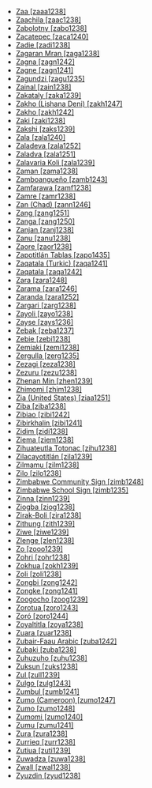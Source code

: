 - [Zaa [zaaa1238]](tree/atlanticcongo.atla1278/voltacongo.volt1241/kru.krua1234/westernkru.west2485/wee.weea1234/guerekrahn.guer1244/guere.guer1240/wesouthern.weso1238/zaa.zaaa1238/zaa.zaaa1238.ini)
- [Zaachila [zaac1238]](tree/otomanguean.otom1299/easternotomanguean.east2557/popolocazapotecan.popo1292/zapotecan.zapo1436/zapotec.zapo1437/corezapotec.core1259/centralcorezapotec.cent2146/santainesyatzechizapotec.sant1447/zaachila.zaac1238/zaachila.zaac1238.ini)
- [Zabolotny [zabo1238]](tree/turkic.turk1311/commonturkic.comm1245/oghuzkipchakuyghur.oghu1246/oghuz.oghu1243/kipchak.kipc1239/northkipchak.nort2696/tatar.tata1255/easterntatar.east2336/tobolirtysh.tobo1249/zabolotny.zabo1238/zabolotny.zabo1238.ini)
- [Zacatepec [zaca1240]](tree/mixezoque.mixe1284/mixe.mixe1286/oaxacamixe.oaxa1241/lowlandmidlandsouthhighlandmixe.lowl1268/lowlandmidlandmixe.lowl1269/midlandmixe.midl1241/northcentralmixe.nort2939/zacatepec.zaca1240/zacatepec.zaca1240.ini)
- [Zadie [zadi1238]](tree/atlanticcongo.atla1278/voltacongo.volt1241/kru.krua1234/easternkru.east2415/beteic.bete1265/easternbete.east2416/gagnoabete.gagn1235/zadie.zadi1238/zadie.zadi1238.ini)
- [Zagaran Mran [zaga1238]](tree/sinotibetan.sino1245/burmoqiangic.burm1265/loloburmese.lolo1265/burmish.burm1266/northernburmish.nort2720/midnorthernburmish.midn1240/maru.maru1249/zagaranmran.zaga1238/zagaranmran.zaga1238.ini)
- [Zagna [zagn1242]](tree/atlanticcongo.atla1278/voltacongo.volt1241/kru.krua1234/westernkru.west2485/wee.weea1234/guerekrahn.guer1244/guere.guer1240/wesouthern.weso1238/zagna.zagn1242/zagna.zagn1242.ini)
- [Zagne [zagn1241]](tree/atlanticcongo.atla1278/voltacongo.volt1241/kru.krua1234/westernkru.west2485/wee.weea1234/guerekrahn.guer1244/guere.guer1240/wesouthern.weso1238/zagne.zagn1241/zagne.zagn1241.ini)
- [Zagundzi [zagu1235]](tree/indoeuropean.indo1319/indoiranian.indo1320/indoaryan.indo1321/indoaryancentralzone.indo1322/romani.roma1329/vlaxromani.vlax1238/zagundzi.zagu1235/zagundzi.zagu1235.ini)
- [Zainal [zain1238]](tree/indoeuropean.indo1319/indoiranian.indo1320/iranian.iran1269/westerniranian.west2794/southwesterniranian.sout3157/farsiccaucasiantat.fars1254/farsic.fars1255/easternfarsic.east2745/aimaq.aima1241/zainal.zain1238/zainal.zain1238.ini)
- [Zakataly [zaka1239]](tree/nakhdaghestanian.nakh1245/daghestanian.dagh1238/avarandictsezic.avar1255/avar.avar1256/zakataly.zaka1239/zakataly.zaka1239.ini)
- [Zakho (Lishana Deni) [zakh1247]](tree/afroasiatic.afro1255/semitic.semi1276/westsemitic.west2786/centralsemitic.cent2236/northwestsemitic.nort3165/aramaic.aram1259/easternaramaic.east2680/centraleasternaramaic.cent2217/northeasternneoaramaic.nort3241/northwesternjewishneoaramaic.nort3242/lishanadeni.lish1247/zakholishanadeni.zakh1247/zakholishanadeni.zakh1247.ini)
- [Zakho [zakh1242]](tree/indoeuropean.indo1319/indoiranian.indo1320/iranian.iran1269/westerniranian.west2794/northwesterniranian.nort3177/kermanic.kerm1246/kurdish.kurd1259/northernkurdish.nort2641/zakho.zakh1242/zakho.zakh1242.ini)
- [Zaki [zaki1238]](tree/centralsudanic.cent2225/morumadi.moru1252/centralmorumadi.cent2043/lugbara.lugb1240/zaki.zaki1238/zaki.zaki1238.ini)
- [Zakshi [zaks1239]](tree/afroasiatic.afro1255/chadic.chad1250/westchadic.west2785/westchadicb.west2790/westchadicb3.west2800/southbauchiwest.sout3162/southwestsouthbauchi.sout3170/zaksesaya.zaks1240/zari.zari1242/zakshi.zaks1239/zakshi.zaks1239.ini)
- [Zala [zala1240]](tree/taneomotic.gong1255/ometo.omet1238/northwestometo.nort3161/centralometo.cent2046/wolaytta.wola1242/zala.zala1240/zala.zala1240.ini)
- [Zaladeva [zala1252]](tree/afroasiatic.afro1255/chadic.chad1250/biumandara.bium1280/northbiumandara.nort3156/lamanghdi.lama1287/lamang.lama1288/northlaamang.nort3048/zaladeva.zala1252/zaladeva.zala1252.ini)
- [Zaladva [zala1251]](tree/afroasiatic.afro1255/chadic.chad1250/biumandara.bium1280/northbiumandara.nort3156/lamanghdi.lama1287/lamang.lama1288/zaladva.zala1251/zaladva.zala1251.ini)
- [Zalavaria Koli [zala1239]](tree/indoeuropean.indo1319/indoiranian.indo1320/indoaryan.indo1321/indoaryancentralzone.indo1322/subcontinentalcentralindoaryan.subc1234/gujaratirajasthani.guja1255/gujaratic.guja1256/westerngujaratic.west2830/kachikoli.kach1272/zalavariakoli.zala1239/zalavariakoli.zala1239.ini)
- [Zaman [zama1238]](tree/atlanticcongo.atla1278/voltacongo.volt1241/benuecongo.benu1247/bantoid.bant1294/southernbantoid.sout3152/narrowbantu.narr1281/bantuab10b20b30.bant1295/yaundefanga70.yaun1239/bulucameroon.bulu1251/zaman.zama1238/zaman.zama1238.ini)
- [Zamboangueño [zamb1243]](tree/indoeuropean.indo1319/italic.ital1284/latinofaliscan.lati1262/latinic.lati1263/imperiallatin.impe1234/romance.roma1334/italowesternromance.ital1285/westernromance.west2813/shiftedwesternromance.shif1234/southwesternshiftedromance.sout3183/westiberoromance.west2838/castilic.cast1243/southcastilic.sout3200/ternatezamboangacavite.tern1253/chavacano.chav1241/zamboangueno.zamb1243/zamboangueno.zamb1243.ini)
- [Zamfarawa [zamf1238]](tree/afroasiatic.afro1255/chadic.chad1250/westchadic.west2785/westchadica.west2714/westchadicaa1.west2718/hausa.haus1257/westernhausa.west2719/zamfarawa.zamf1238/zamfarawa.zamf1238.ini)
- [Zamre [zamr1238]](tree/afroasiatic.afro1255/chadic.chad1250/masa.masa1323/southmasa.sout3146/mesme.mesm1239/zamre.zamr1238/zamre.zamr1238.ini)
- [Zan (Chad) [zann1246]](tree/atlanticcongo.atla1278/voltacongo.volt1241/northvoltacongo.nort3149/adamawaubangi.adam1258/adamawa.adam1259/mbumday.mbum1256/adamawabua.adam1257/zangula.zang1249/zanchad.zann1246/zanchad.zann1246.ini)
- [Zang [zang1251]](tree/atlanticcongo.atla1278/voltacongo.volt1241/benuecongo.benu1247/bantoid.bant1294/southernbantoid.sout3152/widegrassfields.wide1239/narrowgrassfields.narr1282/momo.momo1242/ngwo.ngwo1241/zang.zang1251/zang.zang1251.ini)
- [Zanga [zang1250]](tree/atlanticcongo.atla1278/voltacongo.volt1241/northvoltacongo.nort3149/gur.gura1261/centralgur.cent2243/southerncentralgur.sout3164/lobirijaane.lobi1246/dyan.dyan1251/zanga.zang1250/zanga.zang1250.ini)
- [Zanjan [zanj1238]](tree/indoeuropean.indo1319/indoiranian.indo1320/iranian.iran1269/westerniranian.west2794/northwesterniranian.nort3177/tatic.tati1243/tatic.tati1244/southerntatic.sout3177/ramandkaraj.rama1272/takestani.take1255/zanjan.zanj1238/zanjan.zanj1238.ini)
- [Zanu [zanu1238]](tree/atlanticcongo.atla1278/voltacongo.volt1241/northvoltacongo.nort3149/adamawaubangi.adam1258/adamawa.adam1259/sambadurumumuyeyendang.samb1322/sambaduru.samb1323/vokodowayo.voko1241/veredowayo.vere1248/veregimme.vere1249/vere.vere1250/komandera.koma1266/zanu.zanu1238/zanu.zanu1238.ini)
- [Zaore [zaor1238]](tree/atlanticcongo.atla1278/voltacongo.volt1241/northvoltacongo.nort3149/gur.gura1261/centralgur.cent2243/northerncentralgur.nort2777/bwamuotivolta.bwam1248/otivolta.otiv1239/nuclearotivolta.nucl1743/gurmayomotivoltaoccidental.gurm1247/westernotivolta.west2461/nuclearotivoltaoccidental.nucl1748/northwestotivolta.nort3234/mossifarefare.moss1237/mossic.moss1238/mossi.moss1236/zaore.zaor1238/zaore.zaor1238.ini)
- [Zapotitlán Tablas [zapo1435]](tree/otomanguean.otom1299/westernotomanguean.west2783/tlapanecmanguean.tlap1252/subtiabatlapanec.subt1249/mephaa.meph1234/acatepecmephaa.acat1239/zapotitlantablas.zapo1435/zapotitlantablas.zapo1435.ini)
- [Zaqatala (Turkic) [zaqa1241]](tree/turkic.turk1311/commonturkic.comm1245/oghuzkipchakuyghur.oghu1246/oghuz.oghu1243/westoghuz.west2406/azerbaijani.azer1255/northazerbaijani.nort2697/zaqatalaturkic.zaqa1241/zaqatalaturkic.zaqa1241.ini)
- [Zaqatala [zaqa1242]](tree/nakhdaghestanian.nakh1245/daghestanian.dagh1238/avarandictsezic.avar1255/avar.avar1256/zaqatala.zaqa1242/zaqatala.zaqa1242.ini)
- [Zara [zara1248]](tree/mande.mand1469/westernmande.west2780/samogosoninke.samo1308/duunbobo.duun1243/bobo.bobo1253/southernbobomadare.sout2840/zara.zara1248/zara.zara1248.ini)
- [Zarama [zara1246]](tree/atlanticcongo.atla1278/voltacongo.volt1241/benuecongo.benu1247/akpesedoid.akpe1249/edoid.edoi1239/deltaedoid.delt1252/degemaengenni.dege1249/engenni.enge1239/zarama.zara1246/zarama.zara1246.ini)
- [Zaranda [zara1252]](tree/afroasiatic.afro1255/chadic.chad1250/westchadic.west2785/westchadicb.west2790/westchadicb3.west2800/southbauchiwest.sout3162/northwestsouthbauchi.nort3190/geji.geji1246/zaranda.zara1252/zaranda.zara1252.ini)
- [Zargari [zarg1238]](tree/indoeuropean.indo1319/indoiranian.indo1320/indoaryan.indo1321/indoaryancentralzone.indo1322/romani.roma1329/balkanromani.balk1252/zargari.zarg1238/zargari.zarg1238.ini)
- [Zayoli [zayo1238]](tree/indoeuropean.indo1319/indoiranian.indo1320/indoaryan.indo1321/indoaryannorthwesternzone.indo1324/kashmiri.kash1277/zayoli.zayo1238/zayoli.zayo1238.ini)
- [Zayse [zays1236]](tree/taneomotic.gong1255/ometo.omet1238/eastometo.east2423/zaysezergulla.zays1235/zayse.zays1236/zayse.zays1236.ini)
- [Zebak [zeba1237]](tree/indoeuropean.indo1319/indoiranian.indo1320/iranian.iran1269/easterniranian.east2704/southeasterniranian.sout3156/sanglechiishkashimi.sang1316/zebak.zeba1237/zebak.zeba1237.ini)
- [Zebie [zebi1238]](tree/atlanticcongo.atla1278/voltacongo.volt1241/kru.krua1234/easternkru.east2415/beteic.bete1265/easternbete.east2416/gagnoabete.gagn1235/zebie.zebi1238/zebie.zebi1238.ini)
- [Zemiaki [zemi1238]](tree/indoeuropean.indo1319/indoiranian.indo1320/indoaryan.indo1321/indoaryannorthwesternzone.indo1324/kunar.kuna1264/gawarbatic.gawa1246/grangali.gran1245/zemiaki.zemi1238/zemiaki.zemi1238.ini)
- [Zergulla [zerg1235]](tree/taneomotic.gong1255/ometo.omet1238/eastometo.east2423/zaysezergulla.zays1235/zergulla.zerg1235/zergulla.zerg1235.ini)
- [Zezagi [zeza1238]](tree/nucleartransnewguinea.nucl1709/finisterrehuon.fini1244/huon.huon1246/westernhuon.west2795/nabakmomolili.naba1257/mesepapuanewguinea.mese1244/zezagi.zeza1238/zezagi.zeza1238.ini)
- [Zezuru [zezu1238]](tree/atlanticcongo.atla1278/voltacongo.volt1241/benuecongo.benu1247/bantoid.bant1294/southernbantoid.sout3152/narrowbantu.narr1281/eastbantu.east2731/shonas10.shon1250/coreshona.core1255/plateaushona.plat1259/centralshona.cent2310/shona.shon1251/zezuru.zezu1238/zezuru.zezu1238.ini)
- [Zhenan Min [zhen1239]](tree/sinotibetan.sino1245/sinitic.sini1245/southchinese.sout2740/min.minn1248/minnanchinese.minn1241/zhenanmin.zhen1239/zhenanmin.zhen1239.ini)
- [Zhimomi [zhim1238]](tree/sinotibetan.sino1245/kukichinnaga.kuki1245/naga.naga1409/angamiao.anga1312/angamipochuri.anga1286/rengmasimi.reng1253/suminaga.sumi1235/zhimomi.zhim1238/zhimomi.zhim1238.ini)
- [Zia (United States) [ziaa1251]](tree/keresan.kere1287/easternkeres.east1472/ziaunitedstates.ziaa1251/ziaunitedstates.ziaa1251.ini)
- [Ziba [ziba1238]](tree/atlanticcongo.atla1278/voltacongo.volt1241/benuecongo.benu1247/bantoid.bant1294/southernbantoid.sout3152/narrowbantu.narr1281/eastbantu.east2731/northeastsavannabantu.nort3203/greatlakesbantu.grea1289/westernlakesbantu.west2842/kivu.kivu1239/forestkivu.fore1272/shi.shii1238/ziba.ziba1238/ziba.ziba1238.ini)
- [Zibiao [zibi1242]](tree/atlanticcongo.atla1278/voltacongo.volt1241/kru.krua1234/westernkru.west2485/wee.weea1234/guerekrahn.guer1244/guere.guer1240/wesouthern.weso1238/zibiao.zibi1242/zibiao.zibi1242.ini)
- [Zibirkhalin [zibi1241]](tree/nakhdaghestanian.nakh1245/daghestanian.dagh1238/avarandictsezic.avar1255/andic.andi1254/botlikhgodoberi.botl1243/botlikh.botl1242/zibirkhalin.zibi1241/zibirkhalin.zibi1241.ini)
- [Zidim [zidi1238]](tree/afroasiatic.afro1255/chadic.chad1250/biumandara.bium1280/northbiumandara.nort3156/margimandaramofu.marg1267/mofuic.mofu1249/mofu.mofu1250/mofugudur.mofu1248/zidim.zidi1238/zidim.zidi1238.ini)
- [Ziema [ziem1238]](tree/mande.mand1469/westernmande.west2780/mandingkpelle.mand1431/southwestmande.sout2842/mendeloma.mend1263/loma.loma1259/lomaliberia.loma1260/ziema.ziem1238/ziema.ziem1238.ini)
- [Zihuateutla Totonac [zihu1238]](tree/totonacan.toto1251/totonac.toto1252/centraltotonacan.cent1397/northerncentraltotonacan.nort1553/xicotepecdejuareztotonac.xico1235/zihuateutlatotonac.zihu1238/zihuateutlatotonac.zihu1238.ini)
- [Zilacayotitlán [zila1239]](tree/otomanguean.otom1299/westernotomanguean.west2783/tlapanecmanguean.tlap1252/subtiabatlapanec.subt1249/mephaa.meph1234/malinaltepecmephaa.mali1285/zilacayotitlan.zila1239/zilacayotitlan.zila1239.ini)
- [Zilmamu [zilm1238]](tree/surmic.surm1244/southsurmic.sout2836/southwestsurmic.sout2838/kacipobalesi.kaci1244/zilmamu.zilm1238/zilmamu.zilm1238.ini)
- [Zilo [zilo1238]](tree/nakhdaghestanian.nakh1245/daghestanian.dagh1238/avarandictsezic.avar1255/andic.andi1254/andi.andi1255/zilo.zilo1238/zilo.zilo1238.ini)
- [Zimbabwe Community Sign [zimb1248]](tree/signlanguage.sign1238/signlanguages.sign1237/zimbabwesignlanguage.zimb1247/zimbabwecommunitysign.zimb1248/zimbabwecommunitysign.zimb1248.ini)
- [Zimbabwe School Sign [zimb1235]](tree/signlanguage.sign1238/signlanguages.sign1237/zimbabwesignlanguage.zimb1247/zimbabweschoolsign.zimb1235/zimbabweschoolsign.zimb1235.ini)
- [Zinna [zinn1239]](tree/atlanticcongo.atla1278/voltacongo.volt1241/northvoltacongo.nort3149/adamawaubangi.adam1258/adamawa.adam1259/sambadurumumuyeyendang.samb1322/mumuyeyandang.mumu1249/mumuyeic.mumu1250/nuclearmumuye.nucl1240/zinna.zinn1239/zinna.zinn1239.ini)
- [Ziogba [ziog1238]](tree/afroasiatic.afro1255/chadic.chad1250/biumandara.bium1280/northbiumandara.nort3156/margimandaramofu.marg1267/mandaraic.mand1472/wandalamalgwaglavda.wand1280/wandala.wand1278/ziogba.ziog1238/ziogba.ziog1238.ini)
- [Zirak-Boli [zira1238]](tree/indoeuropean.indo1319/indoiranian.indo1320/indoaryan.indo1321/indoaryannorthwesternzone.indo1324/kashmiri.kash1277/zirakboli.zira1238/zirakboli.zira1238.ini)
- [Zithung [zith1239]](tree/sinotibetan.sino1245/nungish.nung1293/rawang.rawa1265/zithung.zith1239/zithung.zith1239.ini)
- [Ziwe [ziwe1239]](tree/nucleartransnewguinea.nucl1709/finisterrehuon.fini1244/huon.huon1246/westernhuon.west2795/ono.onoo1246/ziwe.ziwe1239/ziwe.ziwe1239.ini)
- [Zlenge [zlen1238]](tree/afroasiatic.afro1255/chadic.chad1250/biumandara.bium1280/northbiumandara.nort3156/higi.higi1241/psikye.psik1239/zlenge.zlen1238/zlenge.zlen1238.ini)
- [Zo [zooo1239]](tree/atlanticcongo.atla1278/voltacongo.volt1241/northvoltacongo.nort3149/gur.gura1261/centralgur.cent2243/wajajen.waja1258/bikwinjen.bikw1235/bikwin.bikw1236/maknigeria.makn1235/zo.zooo1239/zo.zooo1239.ini)
- [Zohri [zohr1238]](tree/indoeuropean.indo1319/indoiranian.indo1320/iranian.iran1269/westerniranian.west2794/southwesterniranian.sout3157/farsiccaucasiantat.fars1254/farsic.fars1255/easternfarsic.east2745/aimaq.aima1241/zohri.zohr1238/zohri.zohr1238.ini)
- [Zokhua [zokh1239]](tree/sinotibetan.sino1245/kukichinnaga.kuki1245/kukichin.kuki1246/centralkukichin.cent2005/laichin.laic1236/hakachin.haka1240/zokhua.zokh1239/zokhua.zokh1239.ini)
- [Zoli [zoli1238]](tree/atlanticcongo.atla1278/voltacongo.volt1241/northvoltacongo.nort3149/adamawaubangi.adam1258/adamawa.adam1259/mbumday.mbum1256/mbumic.mbum1257/centralmbum.cent2020/karangic.kara1477/nzakambay.nzak1246/zoli.zoli1238/zoli.zoli1238.ini)
- [Zongbi [zong1242]](tree/atlanticcongo.atla1278/voltacongo.volt1241/northvoltacongo.nort3149/adamawaubangi.adam1258/adamawa.adam1259/sambadurumumuyeyendang.samb1322/sambaduru.samb1323/vokodowayo.voko1241/peere.peer1241/zongbi.zong1242/zongbi.zong1242.ini)
- [Zongke [zong1241]](tree/sinotibetan.sino1245/burmoqiangic.burm1265/naqiangic.naqi1236/qiangic.qian1263/rgyalrongic.rgya1241/horpashangzhai.horp1240/stodsde.shan1274/zongke.zong1241/zongke.zong1241.ini)
- [Zoogocho [zoog1239]](tree/otomanguean.otom1299/easternotomanguean.east2557/popolocazapotecan.popo1292/zapotecan.zapo1436/zapotec.zapo1437/corezapotec.core1259/northerncorezapotec.nort2987/zoogochozapotec.zoog1238/zoogocho.zoog1239/zoogocho.zoog1239.ini)
- [Zorotua [zoro1243]](tree/khoekwadi.khoe1240/kwadi.kwad1244/zorotua.zoro1243/zorotua.zoro1243.ini)
- [Zoró [zoro1244]](tree/tupian.tupi1275/monde.mond1266/gavianic.gavi1250/gaviaozoroaruacintalarga.gavi1248/gaviaodojiparana.gavi1246/zoro.zoro1244/zoro.zoro1244.ini)
- [Zoyaltitla [zoya1238]](tree/otomanguean.otom1299/easternotomanguean.east2557/popolocazapotecan.popo1292/popolocanmazatecan.popo1293/mazatecan.maza1295/mazatecc.maza1309/mazatlanmazatec.maza1296/zoyaltitla.zoya1238/zoyaltitla.zoya1238.ini)
- [Zuara [zuar1238]](tree/afroasiatic.afro1255/berber.berb1260/nafusi.nafu1238/zuara.zuar1238/zuara.zuar1238.ini)
- [Zubair-Faau Arabic [zuba1242]](tree/afroasiatic.afro1255/semitic.semi1276/westsemitic.west2786/centralsemitic.cent2236/arabian.arab1394/arabic.arab1395/arabianpeninsulaarabic.arab1393/gulfarabic.gulf1241/zubairfaauarabic.zuba1242/zubairfaauarabic.zuba1242.ini)
- [Zubaki [zuba1238]](tree/atlanticcongo.atla1278/voltacongo.volt1241/benuecongo.benu1247/bantoid.bant1294/southernbantoid.sout3152/narrowbantu.narr1281/eastbantu.east2731/northeastsavannabantu.nort3203/northeastcoastalbantu.nort3209/coastalnecbantu.coas1317/mijikendapokomocomorian.miji1240/pokomo.poko1261/zubaki.zuba1238/zubaki.zuba1238.ini)
- [Zuhuzuho [zuhu1238]](tree/nucleartransnewguinea.nucl1709/kainantugoroka.kain1273/goroka.goro1272/nucleargoroka.nucl1760/gahuku.gahu1246/tokano.toka1244/zuhuzuho.zuhu1238/zuhuzuho.zuhu1238.ini)
- [Zuksun [zuks1238]](tree/atlanticcongo.atla1278/voltacongo.volt1241/benuecongo.benu1247/kainji.kain1275/centralkainji.cent2242/northwesternkainji.duka1247/duka.duka1250/maingwamhi.main1281/utmain.kagf1238/zuksun.zuks1238/zuksun.zuks1238.ini)
- [Zul [zull1239]](tree/afroasiatic.afro1255/chadic.chad1250/westchadic.west2785/westchadicb.west2790/westchadicb3.west2800/southbauchiwest.sout3162/northwestsouthbauchi.nort3190/nyamzak.nyam1284/polci.polc1243/zul.zull1239/zul.zull1239.ini)
- [Zulgo [zulg1243]](tree/afroasiatic.afro1255/chadic.chad1250/biumandara.bium1280/northbiumandara.nort3156/margimandaramofu.marg1267/mofuic.mofu1249/meri.meri1245/zulgogemzek.zulg1242/zulgo.zulg1243/zulgo.zulg1243.ini)
- [Zumbul [zumb1241]](tree/afroasiatic.afro1255/chadic.chad1250/westchadic.west2785/westchadicb.west2790/westchadicb3.west2800/southbauchiwest.sout3162/southwestsouthbauchi.sout3170/dass.dass1243/zumbul.zumb1241/zumbul.zumb1241.ini)
- [Zumo (Cameroon) [zumo1247]](tree/afroasiatic.afro1255/chadic.chad1250/biumandara.bium1280/southbiumandara.sout3145/biumandaraaa8.bium1271/bataic.bata1316/jimicameroon.jimi1254/zumocameroon.zumo1247/zumocameroon.zumo1247.ini)
- [Zumo [zumo1248]](tree/afroasiatic.afro1255/chadic.chad1250/westchadic.west2785/westchadicb.west2790/westchadicb3.west2800/southbauchieast.sout3161/guruntumic.guru1272/jiminigeria.jimi1255/zumo.zumo1248/zumo.zumo1248.ini)
- [Zumomi [zumo1240]](tree/sinotibetan.sino1245/kukichinnaga.kuki1245/naga.naga1409/angamiao.anga1312/angamipochuri.anga1286/rengmasimi.reng1253/suminaga.sumi1235/zumomi.zumo1240/zumomi.zumo1240.ini)
- [Zumu [zumu1241]](tree/afroasiatic.afro1255/chadic.chad1250/biumandara.bium1280/southbiumandara.sout3145/biumandaraaa8.bium1271/bataic.bata1316/bata.bata1314/zumu.zumu1241/zumu.zumu1241.ini)
- [Zura [zura1238]](tree/centralsudanic.cent2225/sarabongobagirmi.sara1341/sbboccidental.sbbo1237/nuclearsbboccidental.nucl1719/fergulakoto.ferg1237/gulacentralafricanrepublic.gula1266/zura.zura1238/zura.zura1238.ini)
- [Zurrieq [zurr1238]](tree/afroasiatic.afro1255/semitic.semi1276/westsemitic.west2786/centralsemitic.cent2236/arabian.arab1394/arabic.arab1395/northafricanarabic.nort3191/maltese.malt1254/zurrieq.zurr1238/zurrieq.zurr1238.ini)
- [Zutiua [zuti1239]](tree/bookkeeping.book1242/guajajara.guaj1255/zutiua.zuti1239/zutiua.zuti1239.ini)
- [Zuwadza [zuwa1238]](tree/koiarian.koia1260/baraic.bara1376/omie.omie1241/zuwadza.zuwa1238/zuwadza.zuwa1238.ini)
- [Zwall [zwal1238]](tree/atlanticcongo.atla1278/voltacongo.volt1241/benuecongo.benu1247/benuecongoplateau.benu1248/beromic.bero1241/shallzwall.shal1242/zwall.zwal1238/zwall.zwal1238.ini)
- [Zyuzdin [zyud1238]](tree/uralic.ural1272/permian.perm1256/komi.komi1267/komipermyak.komi1269/zyuzdin.zyud1238/zyuzdin.zyud1238.ini)
